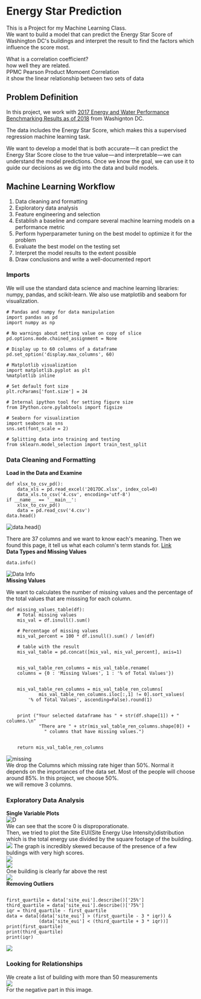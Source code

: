 # Energy Star Prediction  
This is a Project for my Machine Learning Class.  
We want to build a model that can predict the Energy Star Score of Washington DC's buildings and interpret the result to find the factors which influence the score most.  
  
What is a correlation coefficient?  
how well they are related.  
PPMC Pearson Product Momoent Correlation  
it show the linear relationship between two sets of data    

## Problem Definition

In this project, we work with [2017 Energy and Water Performance Benchmarking Results as of 2018](https://doee.dc.gov/node/1368286) from Washignton DC.  

The data includes the Energy Star Score, which makes this a supervised regression machine learning task.  

We want to develop a model that is both accurate — it can predict the Energy Star Score close to the true value — and interpretable — we can understand the model predictions. Once we know the goal, we can use it to guide our decisions as we dig into the data and build models.  

## Machine Learning Workflow  

1) Data cleaning and formatting
2) Exploratory data analysis
3) Feature engineering and selection
4) Establish a baseline and compare several machine learning models on a performance metric
5) Perform hyperparameter tuning on the best model to optimize it for the problem
6) Evaluate the best model on the testing set
7) Interpret the model results to the extent possible
8) Draw conclusions and write a well-documented report  


### Imports
We will use the standard data science and machine learning libraries: numpy, pandas, and scikit-learn. We also use matplotlib and seaborn for visualization.  
  
```  
# Pandas and numpy for data manipulation
import pandas as pd
import numpy as np

# No warnings about setting value on copy of slice
pd.options.mode.chained_assignment = None

# Display up to 60 columns of a dataframe
pd.set_option('display.max_columns', 60)

# Matplotlib visualization
import matplotlib.pyplot as plt
%matplotlib inline

# Set default font size
plt.rcParams['font.size'] = 24

# Internal ipython tool for setting figure size
from IPython.core.pylabtools import figsize

# Seaborn for visualization
import seaborn as sns
sns.set(font_scale = 2)

# Splitting data into training and testing
from sklearn.model_selection import train_test_split

```  
### Data Cleaning and Formatting  
**Load in the Data and Examine**     
```
def xlsx_to_csv_pd():
    data_xls = pd.read_excel('2017DC.xlsx', index_col=0)
    data_xls.to_csv('4.csv', encoding='utf-8')  
if __name__ == '__main__':
    xlsx_to_csv_pd()
    data = pd.read_csv('4.csv')
data.head()  
```  
  
![data.head()](https://github.com/xu9449/EnergyStarPrediction/blob/master/Part1_images/1_Actual%20Data%20Looklike.png)
      
There are 37 columns and we want to know each's meaning.  Then we found this page, it tell us what each column's term stands for. [Link](https://doee.dc.gov/sites/default/files/dc/sites/ddoe/publication/attachments/Data%20Glossary%20for%20Energy%20and%20Water%20Performance%20Benchmarking%20Data%20Results_3.pdf)  
**Data Types and Missing Values**  
```  
data.info()
```  
![Data Info](https://github.com/xu9449/EnergyStarPrediction/blob/master/Part1_images/2.datainfo.png)   
**Missing Values**  
  
 We want to calculates the number of missing values and the percentage of the total values that are misssing for each column.  
  
```  
def missing_values_table(df):
    # Total missing values
    mis_val = df.isnull().sum()
    
    # Percentage of missing values
    mis_val_percent = 100 * df.isnull().sum() / len(df)
    
    # table with the result 
    mis_val_table = pd.concat([mis_val, mis_val_percent], axis=1)
    
    
    mis_val_table_ren_columns = mis_val_table.rename(
    columns = {0 : 'Missing Values', 1 : '% of Total Values'})
    
    
    mis_val_table_ren_columns = mis_val_table_ren_columns[
            mis_val_table_ren_columns.iloc[:,1] != 0].sort_values(
        '% of Total Values', ascending=False).round(1)
    
    
    print ("Your selected dataframe has " + str(df.shape[1]) + " columns.\n"      
            "There are " + str(mis_val_table_ren_columns.shape[0]) +
              " columns that have missing values.")
    
    
    return mis_val_table_ren_columns  
  ```  
     
  
![missing](https://github.com/xu9449/EnergyStarPrediction/blob/master/Part1_images/3_misssing%20value.png)    
   We drop the Columns which missing rate higer than 50%. Normal it depends on the importances of the data set. Most of the people will choose around 85%. In this project, we choose 50%.  
   we will remove 3 columns. 
   
### Exploratory Data Analysis  
**Single Variable Plots**  
![D](https://github.com/xu9449/EnergyStarPrediction/blob/master/Part1_images/4_%20energy%20star%20score%20distribution.png)  
We can see that the score 0 is disproporationate.   
Then, we tried to plot the Site EUI(Site Energy Use Intensity)distribution which is the total energy use divided by the square footage of the building.  
![](https://github.com/xu9449/EnergyStarPrediction/blob/master/Part1_images/5_Site_eui_before%20move%20out%20outlier.png)
The graph is incredibly skewed because of the presence of a few buldings with very high scores.  
![](https://github.com/xu9449/EnergyStarPrediction/blob/master/Part1_images/5.1_find%20outlier.png)  
![](https://github.com/xu9449/EnergyStarPrediction/blob/master/Part1_images/5.2_find%20outlier.png)  
One building is clearly far above the rest   
![](https://github.com/xu9449/EnergyStarPrediction/blob/master/Part1_images/5.3%20find%20outlier.png)  
**Removing Outliers**  
```

first_quartile = data['site_eui'].describe()['25%']
third_quartile = data['site_eui'].describe()['75%']
iqr = third_quartile - first_quartile
data = data[(data['site_eui'] > (first_quartile - 3 * iqr)) &
            (data['site_eui'] < (third_quartile + 3 * iqr))]
print(first_quartile)
print(third_quartile)
print(iqr)

```  
![](https://github.com/xu9449/EnergyStarPrediction/blob/master/Part1_images/5.4%20site%20eui%20after%20move%20out%20outlier.png)  
### Looking for Relationships  
We create a list of building with more than 50 measurements  
![](https://github.com/xu9449/EnergyStarPrediction/blob/master/Part1_images/6_Density%20Plot%20of%20energy%20star%20scores%20by%20building%20type.png)  
For the negative part in this image.
